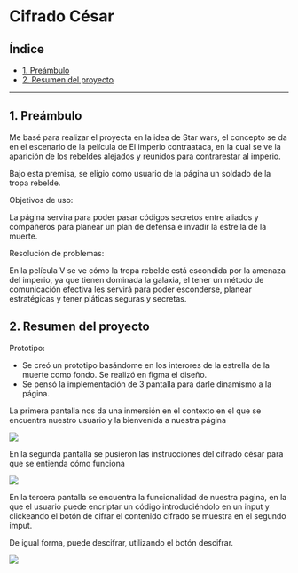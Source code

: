 # Cifrado César

## Índice

* [1. Preámbulo](#1-preámbulo)
* [2. Resumen del proyecto](#2-resumen-del-proyecto)

***

## 1. Preámbulo

Me basé para realizar el proyecta en la idea de Star wars, el concepto se da en el escenario de la película de El imperio contraataca, en la cual se ve la aparición de los rebeldes alejados y reunidos para contrarestar al imperio.

Bajo esta premisa, se eligio como usuario de la página un soldado de la tropa rebelde.

Objetivos de uso:

La página servira para poder pasar códigos secretos entre aliados y compañeros para planear un plan de defensa e invadir la estrella de la muerte. 

Resolución de problemas:

En la película V se ve cómo la tropa rebelde está escondida por la amenaza del imperio, ya que tienen dominada la galaxia, el tener un método de comunicación efectiva les servirá para poder esconderse, planear estratégicas y tener pláticas seguras y secretas.

## 2. Resumen del proyecto

Prototipo:

* Se creó un prototipo basándome en los interores de la estrella de la muerte como fondo. Se realizó en figma el diseño.
* Se pensó la implementación de 3 pantalla para darle dinamismo a la página.

La primera pantalla nos da una inmersión en el contexto en el que se encuentra nuestro usuario y la bienvenida a nuestra página

<img src="https://i.ibb.co/thNXVqR/Captura-de-pantalla-2022-06-09-233358.jpg">

En la segunda pantalla se pusieron las instrucciones del cifrado césar para que se entienda cómo funciona

<img src="https://i.ibb.co/9sp8fjV/444.jpg">

En la tercera pantalla se encuentra la funcionalidad de nuestra página, en la que el usuario puede encriptar un código introduciéndolo en un input y clickeando el botón de cifrar el contenido cifrado se muestra en el segundo imput. 

De igual forma, puede descifrar, utilizando el botón descifrar.

<img src="https://i.ibb.co/NNXkZpd/344.jpg">




